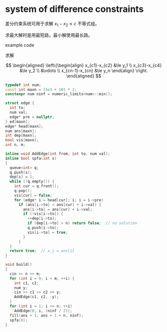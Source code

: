 # system of difference constraints

差分约束系统可用于求解 $x_1-x_2 \le c$ 不等式组。

求最大解时是用最短路，最小解使用最长路。

example code

求解

$$
\begin{aligned}
\left\{\begin{align}
    x_{c1}-x_{c2} &\le y_1 \\
    x_{c3}-x_{c4} &\le y_2 \\
    &\vdots \\
    x_{cn-1}-x_{cn} &\le y_n
\end{align} \right.
\end{aligned}
$$

``` cpp
typedef int num;
const int maxn = (5e3 + 10) * 2;
constexpr num ninf = numeric_limits<num>::min();

struct edge {
  int to;
  num val;
  edge* pre = nullptr;
} ed[maxn];
edge* head[maxn];
num ans[maxn];
int dep[maxn];
bool vis[maxn];
int n, m;

inline void AddEdge(int from, int to, num val);
inline bool spfa(int s)
{
  queue<int> q;
  q.push(s);
  dep[s] = 1;
  while (!q.empty()) {
    int cur = q.front();
    q.pop();
    vis[cur] = false;
    for (edge* i = head[cur]; i; i = i->pre)
      if (ans[i->to] < ans[cur] + i->val) {
        ans[i->to] = ans[cur] + i->val;
        if (!vis[i->to]) {
          ++dep[i->to];
          if (dep[i->to] > n) return false;  // no solution
          q.push(i->to);
          vis[i->to] = true;
        }
      }
  }
  return true;  // x_i = ans[i]
}

void build()
{
  cin >> n >> m;
  for (int i = 0; i < m; ++i) {
    int c1, c2;
    num y;
    cin >> c1 >> c2 >> y;
    AddEdge(c1, c2, -y);
  }
  for (int i = 1; i <= n; ++i)
    AddEdge(0, i, (ninf / 2));
  fill(ans + 1, ans + 1 + n, ninf);
  spfa(0);
}
```
